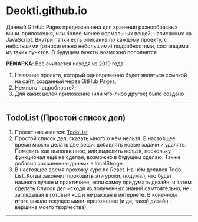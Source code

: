 # Deokti.github.io

Данный GitHub Pages предназначена для хранения разнообразных мини-приложения, или более-менее нормальных вещей, написанных на JavaScript. Внутри папки есть описание по каждому проекту, с небольшими (относительно небольшими) подробностями, состоящими из таких пунктов. В будущем пункты возможно пополнятся. 

<strong>РЕМАРКА</strong>: Всё считается исходя из 2019 года. 

<ol>
  <li>Название проекта, который одновременно будет являться ссылкой на сайт, созданный через GitHub Pages; </li>
  <li>Немного подробностей;</li>
  <li>Для каких целей приложение (или что-либо другое) было создано</li>
</ol>  

<hr>

<h2>TodoList (Простой список дел)</h2>
<ol>
    <li>Проект называется: <a href="https://deokti.github.io/JavaScript/React/TodoList/build/" target="_blank">TodoList</a></li>
    <li>Простой список дел, сказать много о нём нельзя. В настоящее время можно делать две вещи: добавлять новые задачи и удалять. Пометить как выполненное, или выделить нельзя, поскольку функционал ещё не сделан, возможно в будущем сделаю. Также добавил сохранению данных в localStroge.</li>
    <li>В настоящее время прохожу курс по React. На нём делался Todo List. Когда закончил проходить эти уроки, подумал, что будет намного лучше и практичнее, если самоу придумать дизайн, и затем сделать Список дел исходя из полученных знаний самтоятельно, не заглядывая в готовый код и не рыская в интернете. В конечном итоге вышло текущее мини-приложение (и да, такой дизайн - вершина моего творчества).</li>
</ol>

<hr>


